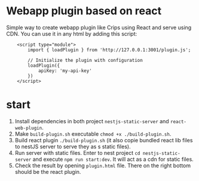 # Webapp plugin based on react

Simple way to create webapp plugin like Crips using React and serve using CDN. You can use it in any html by adding this script:
```
	<script type="module">
		import { loadPlugin } from 'http://127.0.0.1:3001/plugin.js';

		// Initialize the plugin with configuration
		loadPlugin({
			apiKey: 'my-api-key'
		})
	</script>
```


# start

1. Install dependencies in both project `nestjs-static-server` and `react-web-plugin`.
2. Make `build-plugin.sh` executable `chmod +x ./build-plugin.sh`.
3. Build react plugin `./build-plugin.sh` (it also copie bundled react lib files to nestJS server to serve they as s static files).
4. Run server with static files. Enter to nest project `cd nestjs-static-server` and execute `npm run start:dev`. It will act as a cdn for static files.
5. Check the result by opening `plugin.html` file. There on the right bottom should be the react plugin.

